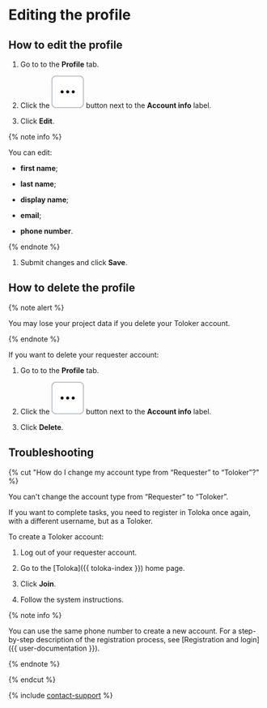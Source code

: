 # Editing the profile

## How to edit the profile

1. Go to to the **Profile** tab.

1. Click the ![](../_images/other/three-points-button.svg) button next to the **Account info** label.

1. Click **Edit**.

{% note info %}

You can edit:

- **first name**; 

- **last name**;

- **display name**; 

- **email**; 

- **phone number**.

{% endnote %}

1. Submit changes and click **Save**.


## How to delete the profile

{% note alert %}

You may lose your project data if you delete your Toloker account.

{% endnote %}

If you want to delete your requester account:

1. Go to to the **Profile** tab.

1. Click the ![](../_images/other/three-points-button.svg) button next to the **Account info** label.

1. Click **Delete**.

## Troubleshooting

{% cut "How do I change my account type from “Requester” to “Toloker”?" %}

You can't change the account type from “Requester” to “Toloker”.

If you want to complete tasks, you need to register in Toloka once again, with a different username, but as a Toloker.

To create a Toloker account:

1. Log out of your requester account.

1. Go to the [Toloka]({{ toloka-index }}) home page.

1. Click **Join**.

1. Follow the system instructions.

{% note info %}

You can use the same phone number to create a new account. For a step-by-step description of the registration process, see [Registration and login]({{ user-documentation }}).

{% endnote %}

{% endcut %}

{% include [contact-support](../_includes/contact-support.md) %}
